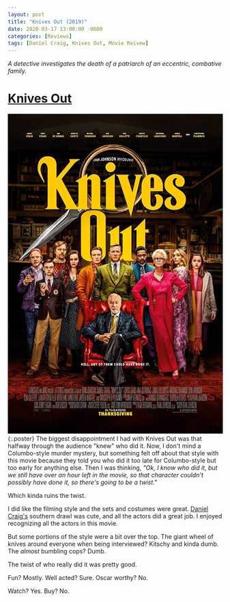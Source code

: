 ```yaml
---
layout: post
title: "Knives Out (2019)"
date: 2020-03-17 13:00:00 -0600
categories: [Reviews]
tags: [Daniel Craig, Knives Out, Movie Reivew]
---
```


*A detective investigates the death of a patriarch of an eccentric, combative family.*

# [Knives Out](https://www.imdb.com/title/tt8946378/)

![Knives Out Poster](/assets/2020/03/knives-out-2019.jpg){:.poster} The biggest disappointment I had with Knives Out was that halfway through the audience "knew" who did it. Now, I don't mind a Columbo-style murder mystery, but something felt off about that style with this movie because they told you who did it too late for Columbo-style but too early for anything else. Then I was thinking, *"Ok, I know who did it, but we still have over an hour left in the movie, so that character couldn't possibly have done it, so there's going to be a twist."*

Which kinda ruins the twist.

I did like the filming style and the sets and costumes were great. [Daniel Craig's](https://www.imdb.com/name/nm0185819/) southern drawl was cute, and all the actors did a great job. I enjoyed recognizing all the actors in this movie.

But some portions of the style were a bit over the top. The giant wheel of knives around everyone when being interviewed? Kitschy and kinda dumb. The *almost* bumbling cops? Dumb.

The twist of who really did it was pretty good.

Fun? Mostly. Well acted? Sure. Oscar worthy? No.

Watch? Yes. Buy? No.
